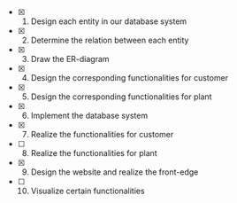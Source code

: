 - [x] 1. Design each entity in our database system
- [x] 2. Determine the relation between each entity
- [x] 3. Draw the ER-diagram
- [x] 4. Design the corresponding functionalities for customer 
- [x] 5. Design the corresponding functionalities for plant
- [x] 6. Implement the database system
- [x] 7. Realize the functionalities for customer 
- [ ] 8. Realize the functionalities for plant
- [x] 9. Design the website and realize the front-edge
- [ ] 10. Visualize certain functionalities
